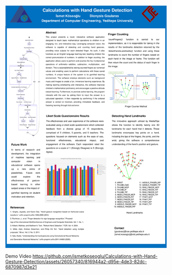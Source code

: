 ![Alt Text](ismet-köseoğlu-poster.png)

Demo Video
https://github.com/ismetkoseoglu/Calculations-with-Hand-Gesture-Detection/assets/26057340/816944a2-d95e-4de3-82dc-6870987d3e21

